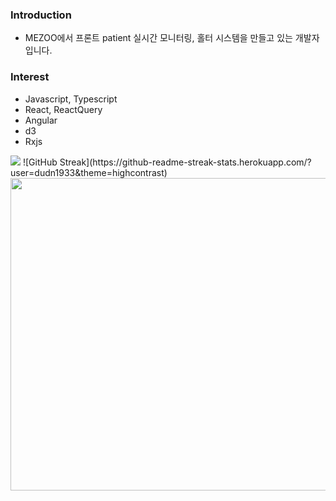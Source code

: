 ### Introduction
- MEZOO에서 프론트 patient 실시간 모니터링, 홀터 시스템을 만들고 있는 개발자 입니다.

### Interest
- Javascript, Typescript
- React, ReactQuery
- Angular
- d3
- Rxjs

<img src="https://github-readme-stats.vercel.app/api?username=dudn1933&show_icons=true&theme=radical" />
![GitHub Streak](https://github-readme-streak-stats.herokuapp.com/?user=dudn1933&theme=highcontrast)

<a href="https://github.com/devxb/gitanimals">
<img
  src="https://render.gitanimals.org/farms/dudn1933"
  width="600"
  height="500"
/>
</a>
